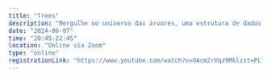 ```yaml
---
title: "Trees"
description: "Mergulhe no universo das árvores, uma estrutura de dados fundamental para resolver problemas hierárquicos e organizacionais. Descubra seus conceitos, tipos e aplicações práticas no mundo da computação!"
date: "2024-06-07"
time: "20:45-22:45"
location: "Online via Zoom"
type: "online"
registrationLink: "https://www.youtube.com/watch?v=OAcm2rXqz9M&list=PLl10TyPY67Jgbh4QdRlRKr-7PjB9i5hWg"
---
```

